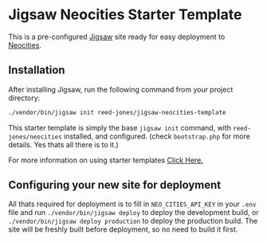# Jigsaw Neocities Starter Template

This is a pre-configured [Jigsaw](https://jigsaw.tighten.co/) site ready for easy deployment to [Neocities](https://neocities.org/).

## Installation

After installing Jigsaw, run the following command from your project directory:

```bash
./vendor/bin/jigsaw init reed-jones/jigsaw-neocities-template
```

This starter template is simply the base `jigsaw init` command, with `reed-jones/neocities` installed, and configured. (check `bootstrap.php` for more details. Yes thats all there is to it.)

For more information on using starter templates [Click Here.](https://jigsaw.tighten.co/docs/starter-templates/)


## Configuring your new site for deployment

All thats required for deployment is to fill in `NEO_CITIES_API_KEY` in your `.env` file and run `./vendor/bin/jigsaw deploy` to deploy the development build, or `./vendor/bin/jigsaw deploy production` to deploy the production build. The site will be freshly built before deployment, so no need to build it first.
